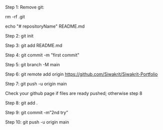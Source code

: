 
Step 1: Remove git: 


rm -rf .git


echo "# repositoryName"  README.md


Step 2: git init


Step 3: git add README.md


Step 4: git commit -m "first commit"


Step 5: git branch -M main


Step 6: git remote add origin https://github.com/Siwakrit/Siwakrit-Portfolio


Step 7: git push -u origin main


Check your github page if files are ready pushed; otherwise step 8


Step 8: git add .


Step 9: git commit -m”2nd try”


Step 10: git push -u origin main
